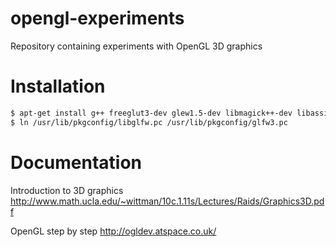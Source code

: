 # opengl-experiments
Repository containing experiments with OpenGL 3D graphics

# Installation

```bash
$ apt-get install g++ freeglut3-dev glew1.5-dev libmagick++-dev libassimp-dev libglfw-dev
$ ln /usr/lib/pkgconfig/libglfw.pc /usr/lib/pkgconfig/glfw3.pc
```


# Documentation
Introduction to 3D graphics
http://www.math.ucla.edu/~wittman/10c.1.11s/Lectures/Raids/Graphics3D.pdf

OpenGL step by step
http://ogldev.atspace.co.uk/
